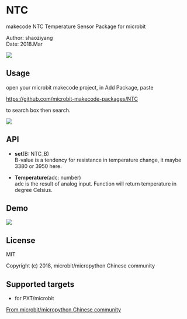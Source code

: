# NTC
makecode NTC Temperature Sensor Package for microbit  

Author: shaoziyang  
Date:   2018.Mar  

![](https://raw.githubusercontent.com/microbit-makecode-packages/NTC/master/icon.png)

## Usage

open your microbit makecode project, in Add Package, paste  

https://github.com/microbit-makecode-packages/NTC  

to search box then search.

![](https://raw.githubusercontent.com/microbit-makecode-packages/NTC/master/sketch.jpg)

## API

- **set**(B: NTC_B)  
B-value is a tendency for resistance in temperature change, it maybe 3380 or 3950 here.    

- **Temperature**(adc: number)  
adc is the result of analog input. Function will return temperature in degree Celsius.    

## Demo

![](https://raw.githubusercontent.com/microbit-makecode-packages/NTC/master/demo.jpg)

## License  

MIT

Copyright (c) 2018, microbit/micropython Chinese community  

## Supported targets  

* for PXT/microbit


[From microbit/micropython Chinese community](http://www.micropython.org.cn) 